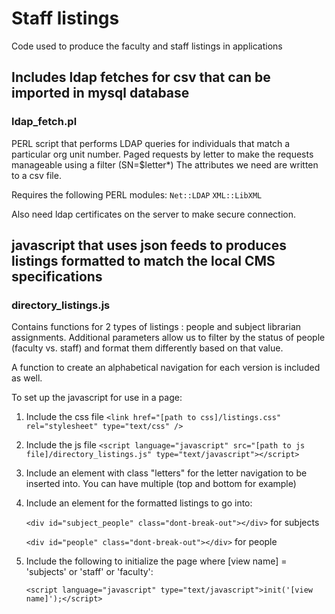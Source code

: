 # Staff listings
Code used to produce the faculty and staff listings in applications

## Includes ldap fetches for csv that can be imported in mysql database
### ldap_fetch.pl
  PERL script that performs LDAP queries for individuals that match a particular org unit number.  Paged requests by letter to make the requests manageable using a filter (SN=$letter*)
  The attributes we need are written to a csv file.  

Requires the following PERL modules:
`Net::LDAP`
`XML::LibXML`

Also need ldap certificates on the server to make secure connection. 

## javascript that uses json feeds to produces listings formatted to match the local CMS specifications

### directory_listings.js

Contains functions for 2 types of listings : people and subject librarian assignments.  Additional parameters allow us to filter by the status of people (faculty vs. staff) and format them differently based on that value.  

A function to create an alphabetical navigation for each version is included as well.  

To set up the javascript for use in a page:

  1. Include the css file `<link href="[path to css]/listings.css" rel="stylesheet" type="text/css" />`
  2. Include the js file `<script language="javascript" src="[path to js file]/directory_listings.js" type="text/javascript"></script>`
  3. Include an element with class "letters" for the letter navigation to be inserted into.  You can have multiple  (top and bottom for example)
  4. Include an element for the formatted listings to go into: 
  
      `<div id="subject_people" class="dont-break-out"></div>` for subjects

       `<div id="people" class="dont-break-out"></div>` for people
  5. Include the following to initialize the page where [view name] = 'subjects' or 'staff' or 'faculty':
      
      `<script language="javascript" type="text/javascript">init('[view name]');</script>` 
      
